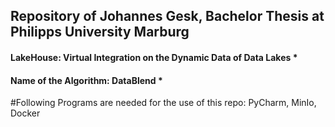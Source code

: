 ## Repository of Johannes Gesk, Bachelor Thesis at Philipps University Marburg 

#### LakeHouse: Virtual Integration on the Dynamic Data of Data Lakes *

#### Name of the Algorithm: DataBlend *

#Following Programs are needed for the use of this repo: PyCharm, MinIo, Docker


